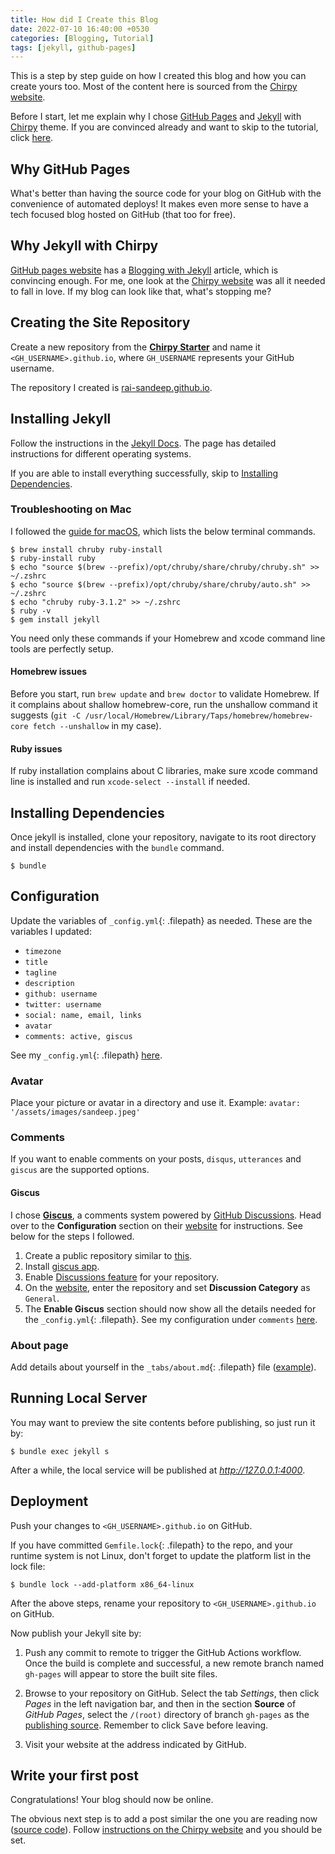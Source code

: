 ```yaml
---
title: How did I Create this Blog
date: 2022-07-10 16:40:00 +0530
categories: [Blogging, Tutorial]
tags: [jekyll, github-pages]
---
```


This is a step by step guide on how I created this blog and how you can create yours too.
Most of the content here is sourced from the [Chirpy website](https://chirpy.cotes.page).

Before I start, let me explain why I chose [GitHub Pages](https://pages.github.com) and [Jekyll](https://jekyllrb.com/) with [Chirpy](https://github.com/cotes2020/jekyll-theme-chirpy) theme. 
If you are convinced already and want to skip to the tutorial, click [here](#creating-the-site-repository).

## Why GitHub Pages

What's better than having the source code for your blog on GitHub with the convenience of automated deploys! It makes even more sense to have a tech focused blog hosted on GitHub (that too for free). 

## Why Jekyll with Chirpy

[GitHub pages website](https://pages.github.com) has a [Blogging with Jekyll](https://docs.github.com/en/pages/setting-up-a-github-pages-site-with-jekyll) article, which is convincing enough. For me, one look at the [Chirpy website](https://chirpy.cotes.page) was all it needed to fall in love. If my blog can look like that, what's stopping me?

## Creating the Site Repository

Create a new repository from the [**Chirpy Starter**](https://github.com/cotes2020/chirpy-starter/generate) and name it `<GH_USERNAME>.github.io`, where `GH_USERNAME` represents your GitHub username.

The repository I created is [rai-sandeep.github.io](https://github.com/rai-sandeep/rai-sandeep.github.io).

## Installing Jekyll

Follow the instructions in the [Jekyll Docs](https://jekyllrb.com/docs/installation/).
The page has detailed instructions for different operating systems. 

If you are able to install everything successfully, skip to [Installing Dependencies](#installing-dependencies).

### Troubleshooting on Mac

I followed the [guide for macOS](https://jekyllrb.com/docs/installation/macos/), which lists the below terminal commands. 

```console
$ brew install chruby ruby-install
$ ruby-install ruby
$ echo "source $(brew --prefix)/opt/chruby/share/chruby/chruby.sh" >> ~/.zshrc
$ echo "source $(brew --prefix)/opt/chruby/share/chruby/auto.sh" >> ~/.zshrc
$ echo "chruby ruby-3.1.2" >> ~/.zshrc
$ ruby -v  
$ gem install jekyll
```

You need only these commands if your Homebrew and xcode command line tools are perfectly setup. 

#### Homebrew issues

Before you start, run `brew update` and `brew doctor` to validate Homebrew. If it complains about shallow homebrew-core, run the unshallow command it suggests (`git -C /usr/local/Homebrew/Library/Taps/homebrew/homebrew-core fetch --unshallow` in my case). 

#### Ruby issues

If ruby installation  complains about C libraries, make sure xcode command line is installed and run `xcode-select --install` if needed. 

## Installing Dependencies

Once jekyll is installed, clone your repository, navigate to its root directory and install dependencies with the `bundle` command.

```console
$ bundle
```

## Configuration

Update the variables of `_config.yml`{: .filepath} as needed. These are the variables I updated:

- `timezone`
- `title`
- `tagline`
- `description`
- `github: username`
- `twitter: username`
- `social: name, email, links`
- `avatar`
- `comments: active, giscus`

See my `_config.yml`{: .filepath} [here](https://github.com/rai-sandeep/rai-sandeep.github.io/blob/main/_config.yml).

### Avatar

Place your picture or avatar in a directory and use it. Example: `avatar: '/assets/images/sandeep.jpeg'`

### Comments

If you want to enable comments on your posts, `disqus`, `utterances` and `giscus` are the supported options.

#### Giscus

I chose [**Giscus**](https://giscus.app), a comments system powered by [GitHub Discussions](https://docs.github.com/en/discussions). 
Head over to the **Configuration** section on their [website](https://giscus.app) for instructions. 
See below for the steps I followed.
1. Create a public repository similar to [this](https://github.com/rai-sandeep/giscus).
2. Install [giscus app](https://github.com/apps/giscus).
3. Enable [Discussions feature](https://docs.github.com/en/github/administering-a-repository/managing-repository-settings/enabling-or-disabling-github-discussions-for-a-repository) for your repository.
4. On the [website](https://giscus.app), enter the repository and set **Discussion Category** as `General`.
5. The **Enable Giscus** section should now show all the details needed for the `_config.yml`{: .filepath}. See my configuration under `comments` [here](https://github.com/rai-sandeep/rai-sandeep.github.io/blob/main/_config.yml).

### About page

Add details about yourself in the `_tabs/about.md`{: .filepath} file ([example](https://github.com/rai-sandeep/rai-sandeep.github.io/blob/main/_tabs/about.md)).

## Running Local Server

You may want to preview the site contents before publishing, so just run it by:

```console
$ bundle exec jekyll s
```

After a while, the local service will be published at _<http://127.0.0.1:4000>_.

## Deployment

Push your changes to `<GH_USERNAME>.github.io` on GitHub.

If you have committed `Gemfile.lock`{: .filepath} to the repo, and your runtime system is not Linux, don't forget to update the platform list in the lock file:

  ```console
  $ bundle lock --add-platform x86_64-linux
  ```

After the above steps, rename your repository to `<GH_USERNAME>.github.io` on GitHub.

Now publish your Jekyll site by:

1. Push any commit to remote to trigger the GitHub Actions workflow. Once the build is complete and successful, a new remote branch named `gh-pages` will appear to store the built site files.

2. Browse to your repository on GitHub. Select the tab _Settings_, then click _Pages_ in the left navigation bar, and then in the section **Source** of _GitHub Pages_, select the `/(root)` directory of branch `gh-pages` as the [publishing source](https://docs.github.com/en/github/working-with-github-pages/configuring-a-publishing-source-for-your-github-pages-site). Remember to click <kbd>Save</kbd> before leaving.

3. Visit your website at the address indicated by GitHub.

## Write your first post

Congratulations! Your blog should now be online.

The obvious next step is to add a post similar the one you are reading now ([source code](https://github.com/rai-sandeep/rai-sandeep.github.io/tree/main/_posts/2022-07-09-how-did-i-create-this-website.md)). Follow [instructions on the Chirpy website](https://chirpy.cotes.page/posts/write-a-new-post/) and you should be set. 